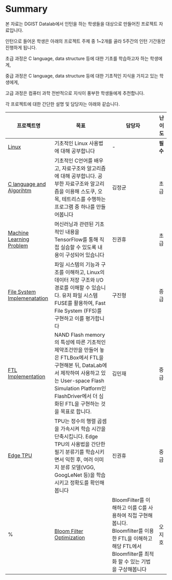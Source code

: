 # Summary

본 자료는 DGIST Datalab에서 인턴을 하는 학생들을 대상으로 만들어진 프로젝트 자료입니다.

인턴으로 들어온 학생은 아래의 프로젝트 주제 중 1\~2개를 골라 5주간의 인턴 기간동안 진행하게 됩니다.

초급 과정은 C language, data structure 등에 대한 기초를 학습하고자 하는 학생에게,

중급 과정은 C language, data structure 등에 대한 기초적인 지식을 가지고 있는 학생에게,

고급 과정은 컴퓨터 과학 전반적으로 지식이 풍부한 학생들에게 추천합니다.


각 프로젝트에 대한 간단한 설명 및 담당자는 아래와 같습니다.

| 프로젝트명 | 목표 | 담당자 | 난이도 |
| ----- | ---- | ----------- | ---------- |
| [Linux](./Linux/Linux.md) | 기초적인 Linux 사용법에 대해 공부합니다 | - | **필수** |
| [C language and Algorihtm](./C-and-Algorithm-basic/intro.md) | 기초적인 C언어를 배우고, 자료구조와 알고리즘에 대해 공부합니다. 공부한 자료구조와 알고리즘을 이용해 스도쿠, 오목, 테트리스를 수행하는 프로그램 중 하나를 만들어봅니다 | 김정균 | 초급 |
| [Machine Learning Problem](./TensorFlow/ML.md) | 머신러닝과 관련된 기초적인 내용을 TensorFlow를 통해 직접 실습할 수 있도록 내용이 구성되어 있습니다 | 진권휴 | 초급 |
| [File System Implemenatation](./FS/intro.md) | 파일 시스템의 기능과 구조를 이해하고, Linux의 데이터 저장 구조와 I/O 경로를 이해할 수 있습니다. 유저 파일 시스템 FUSE를 활용하여, Fast File System (FFS)를 구현하고 이를 평가합니다 | 구진형 | 중급 |
| [FTL Implementation](./FTL_implementation/intro.md) | NAND Flash memory의 특성에 따른 기초적인 제약조건만을 만들어 놓은 FTLBox에서 FTL을 구현해본 뒤, DataLab에서 제작하여 사용하고 있는 User-space Flash Simulation Platform인 FlashDriver에서 더 심화된 FTL을 구현하는 것을 목표로 합니다. | 김민재 | 중급 |
| [Edge TPU](./Edge_TPU/Edge_TPU.md) | TPU는 정수의 행렬 곱셈을 가속시켜 학습 시간을 단축시킵니다. Edge TPU의 사용법을 간단한 필기 분류기를 학습시키면서 익힌 후, 여러 이미지 분류 모델(VGG, GoogLeNet 등)을 학습시키고 정확도를 확인해 봅니다 | 진권휴 | 중급 |
%| [Bloom Filter Optimization](./BF/intro.md) | BloomFilter를 이해하고 이를 C를 사용하여 직접 구현해봅니다. Bloomfilter를 이용한 FTL을 이해하고 해당 FTL에서 Bloomfilter를 최적화 할 수 있는 기법을 구상해봅니다 | 오지호 | 고급 |
